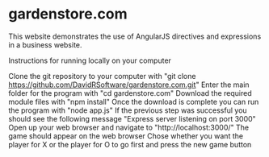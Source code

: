 # gardenstore.com

This website demonstrates the use of AngularJS directives and expressions in a business website.

Instructions for running locally on your computer

Clone the git repository to your computer with "git clone https://github.com/DavidRSoftware/gardenstore.com.git"
Enter the main folder for the program with "cd gardenstore.com"
Download the required module files with "npm install"
Once the download is complete you can run the program with "node app.js"
If the previous step was successful you should see the following message "Express server listening on port 3000"
Open up your web browser and navigate to "http://localhost:3000/"
The game should appear on the web browser
Chose whether you want the player for X or the player for O to go first and press the new game button